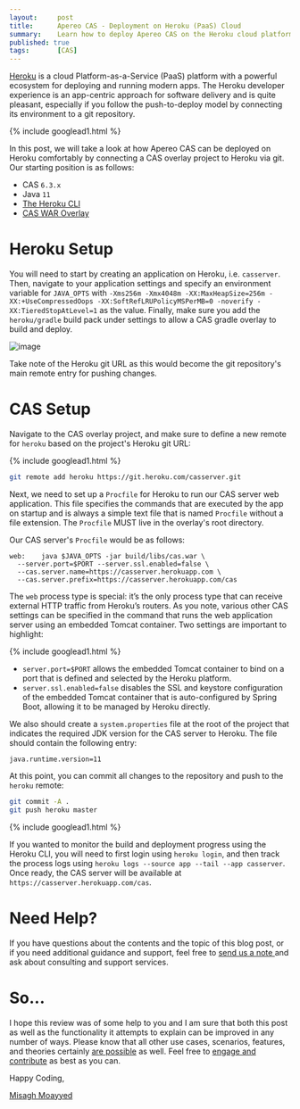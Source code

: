 ```yaml
---
layout:     post
title:      Apereo CAS - Deployment on Heroku (PaaS) Cloud
summary:    Learn how to deploy Apereo CAS on the Heroku cloud platform using a git repository and a push-to-deploy model.
published: true
tags:       [CAS]
---
```


[Heroku](https://www.heroku.com/) is a cloud Platform-as-a-Service (PaaS) platform with a powerful ecosystem for deploying and running modern apps. The Heroku developer experience is an app-centric approach for software delivery and is quite pleasant, especially if you follow the push-to-deploy model by connecting its environment to a git repository. 

{% include googlead1.html  %}

In this post, we will take a look at how Apereo CAS can be deployed on Heroku comfortably by connecting a CAS overlay project to Heroku via git. Our starting position is as follows:

- CAS `6.3.x`
- Java `11`
- [The Heroku CLI](https://devcenter.heroku.com/articles/heroku-cli)
- [CAS WAR Overlay](https://github.com/apereo/cas-overlay-template)

# Heroku Setup

You will need to start by creating an application on Heroku, i.e. `casserver`. Then, navigate to your application settings and specify an environment variable for `JAVA_OPTS` with `-Xms256m -Xmx4048m -XX:MaxHeapSize=256m -XX:+UseCompressedOops -XX:SoftRefLRUPolicyMSPerMB=0 -noverify -XX:TieredStopAtLevel=1` as the value. Finally, make sure you add the `heroku/gradle` build pack under settings to allow a CAS gradle overlay to build and deploy.

![image](https://user-images.githubusercontent.com/1205228/94346220-065f2780-0038-11eb-8d48-523330f062a2.png)

Take note of the Heroku git URL as this would become the git repository's main remote entry for pushing changes.

# CAS Setup

Navigate to the CAS overlay project, and make sure to define a new remote for `heroku` based on the project's Heroku git URL:

{% include googlead1.html  %}

```bash
git remote add heroku https://git.heroku.com/casserver.git
```

Next, we need to set up a `Procfile` for Heroku to run our CAS server web application. This file specifies the commands that are executed by the app on startup and is always a simple text file that is named `Procfile` without a file extension. The `Procfile` MUST live in the overlay's root directory. 

Our CAS server's `Procfile` would be as follows:

```
web:    java $JAVA_OPTS -jar build/libs/cas.war \
  --server.port=$PORT --server.ssl.enabled=false \
  --cas.server.name=https://casserver.herokuapp.com \
  --cas.server.prefix=https://casserver.herokuapp.com/cas
```

The `web` process type is special: it’s the only process type that can receive external HTTP traffic from Heroku’s routers. As you note, various other CAS settings can be specified in the command that runs the web application server using an embedded Tomcat container. Two settings are important to highlight:

{% include googlead1.html  %}

- `server.port=$PORT` allows the embedded Tomcat container to bind on a port that is defined and selected by the Heroku platform.
- `server.ssl.enabled=false` disables the SSL and keystore configuration of the embedded Tomcat container that is auto-configured by Spring Boot, allowing it to be managed by Heroku directly.

We also should create a `system.properties` file at the root of the project that indicates the required JDK version for the CAS server to Heroku. The file should contain the following entry:

```
java.runtime.version=11
```

At this point, you can commit all changes to the repository and push to the `heroku` remote:

```bash
git commit -A .
git push heroku master
```

{% include googlead1.html  %}

If you wanted to monitor the build and deployment progress using the Heroku CLI, you will need to first login using `heroku login`, and then track the process logs using `heroku logs --source app --tail --app casserver`. Once ready, the CAS server will be available at `https://casserver.herokuapp.com/cas`.


# Need Help?

If you have questions about the contents and the topic of this blog post, or if you need additional guidance and support, feel free to [send us a note ](/#contact-section-header) and ask about consulting and support services.

# So...

I hope this review was of some help to you and I am sure that both this post as well as the functionality it attempts to explain can be improved in any number of ways. Please know that all other use cases, scenarios, features, and theories certainly [are possible](https://apereo.github.io/2017/02/18/onthe-theoryof-possibility/) as well. Feel free to [engage and contribute](https://apereo.github.io/cas/developer/Contributor-Guidelines.html) as best as you can.

Happy Coding,

[Misagh Moayyed](https://fawnoos.com)